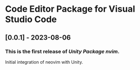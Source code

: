 # Code Editor Package for Visual Studio Code

## [0.0.1] - 2023-08-06

### This is the first release of *Unity Package nvim*.

Initial integration of neovim with Unity.
